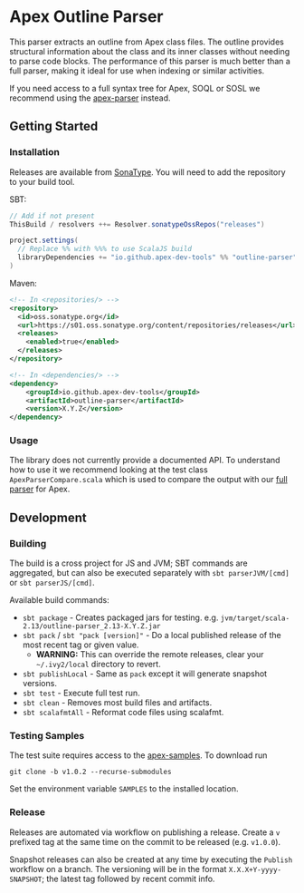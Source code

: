 # Apex Outline Parser

This parser extracts an outline from Apex class files. The outline provides structural information about the class and its inner classes without needing to parse code blocks. The performance of this parser is much better than a full parser, making it ideal for use when indexing or similar activities.

If you need access to a full syntax tree for Apex, SOQL or SOSL we recommend using the [apex-parser](https://github.com/apex-dev-tools/apex-parser) instead.

## Getting Started

### Installation

Releases are available from [SonaType](https://s01.oss.sonatype.org). You will need to add the repository to your build tool.

SBT:

  ```scala
  // Add if not present
  ThisBuild / resolvers ++= Resolver.sonatypeOssRepos("releases")

  project.settings(
    // Replace %% with %%% to use ScalaJS build
    libraryDependencies += "io.github.apex-dev-tools" %% "outline-parser" % "X.X.X"
  )
  ```

Maven:

  ```xml
  <!-- In <repositories/> -->
  <repository>
    <id>oss.sonatype.org</id>
    <url>https://s01.oss.sonatype.org/content/repositories/releases</url>
    <releases>
      <enabled>true</enabled>
    </releases>
  </repository>

  <!-- In <dependencies/> -->
  <dependency>
      <groupId>io.github.apex-dev-tools</groupId>
      <artifactId>outline-parser</artifactId>
      <version>X.Y.Z</version>
  </dependency>
  ```

### Usage

The library does not currently provide a documented API. To understand how to use it we recommend looking at the test class `ApexParserCompare.scala` which is used to compare the output with our [full parser](https://github.com/apex-dev-tools/apex-parser) for Apex.

## Development

### Building

The build is a cross project for JS and JVM; SBT commands are aggregated, but can also be executed separately with `sbt parserJVM/[cmd]` or `sbt parserJS/[cmd]`.

Available build commands:

* `sbt package` - Creates packaged jars for testing. e.g. `jvm/target/scala-2.13/outline-parser_2.13-X.Y.Z.jar`
* `sbt pack` / `sbt "pack [version]"` - Do a local published release of the most recent tag or given value.
  * **WARNING:** This can override the remote releases, clear your `~/.ivy2/local` directory to revert.
* `sbt publishLocal` - Same as `pack` except it will generate snapshot versions.
* `sbt test` - Execute full test run.
* `sbt clean` - Removes most build files and artifacts.
* `sbt scalafmtAll` - Reformat code files using scalafmt.

### Testing Samples

The test suite requires access to the [apex-samples](https://github.com/apex-dev-tools/apex-samples). To download run

    git clone -b v1.0.2 --recurse-submodules

Set the environment variable `SAMPLES` to the installed location.

### Release

Releases are automated via workflow on publishing a release. Create a `v` prefixed tag at the same time on the commit to be released (e.g. `v1.0.0`).

Snapshot releases can also be created at any time by executing the `Publish` workflow on a branch. The versioning will be in the format `X.X.X+Y-yyyy-SNAPSHOT`; the latest tag followed by recent commit info.
